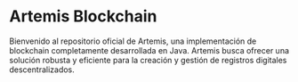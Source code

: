 # Artemis Blockchain

Bienvenido al repositorio oficial de Artemis, una implementación de blockchain completamente desarrollada en Java. Artemis busca ofrecer una solución robusta y eficiente para la creación y gestión de registros digitales descentralizados.

